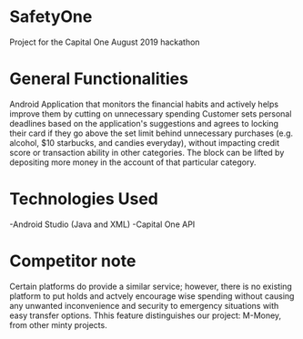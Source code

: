 # SafetyOne
Project for the Capital One August 2019 hackathon

# General Functionalities
Android Application that monitors the financial habits and actively helps improve them by cutting on unnecessary spending
Customer sets personal deadlines based on the application's suggestions and agrees to locking their card if they go above the set limit behind unnecessary purchases (e.g. alcohol, $10 starbucks, and candies everyday), without impacting credit score or transaction ability in other categories.
The block can be lifted by depositing more money in the account of that particular category.

# Technologies Used
-Android Studio (Java and XML)
-Capital One API

# Competitor note
Certain platforms do provide a similar service; however, there is no existing platform to put holds and actvely encourage wise spending without causing any unwanted inconvenience and security to emergency situations with easy transfer options. Thhis feature distinguishes our project: M-Money, from other minty projects.
